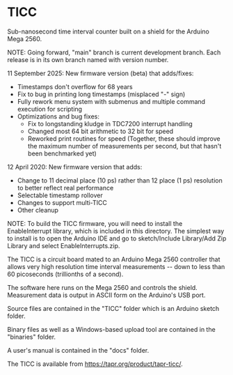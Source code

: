 # TICC
Sub-nanosecond time interval counter built on a shield for the
Arduino Mega 2560.

NOTE: Going forward, "main" branch is current development branch.
Each release is in its own branch named with version number.

11 September 2025: New firmware version (beta) that adds/fixes:
* Timestamps don't overflow for 68 years
* Fix to bug in printing long timestamps (misplaced "-" sign)
* Fully rework menu system with submenus and multiple command
  execution for scripting
* Optimizations and bug fixes:
  * Fix to longstanding kludge in TDC7200 interrupt handling
  * Changed most 64 bit arithmetic to 32 bit for speed
  * Reworked print routines for speed
  (Together, these should improve the maximum number of measurements
  per second, but that hasn't been benchmarked yet)

12 April 2020: New firmware version that adds:

* Change to 11 decimal place (10 ps) rather than 12 place (1 ps)
  resolution to better reflect real performance
* Selectable timestamp rollover
* Changes to support multi-TICC
* Other cleanup

NOTE: To build the TICC firmware, you will need to install the
EnableInterrupt library, which is included in this directory.  The
simplest way to install is to open the Arduino IDE and go to
sketch/Include Library/Add Zip Library and select EnableInterrupts.zip.

The TICC is a circuit board mated to an Arduino Mega 2560 controller that 
allows very high resolution time interval measurements -- down to less than 
60 picoseconds (trillionths of a second).  

The software here runs on the Mega 2560 and controls the shield.  Measurement 
data is output in ASCII form on the Arduino's USB port.

Source files are contained in the "TICC" folder which is an Arduino
sketch folder.

Binary files as well as a Windows-based upload tool are contained in
the "binaries" folder.

A user's manual is contained in the "docs" folder.

The TICC is available from https://tapr.org/product/tapr-ticc/.
